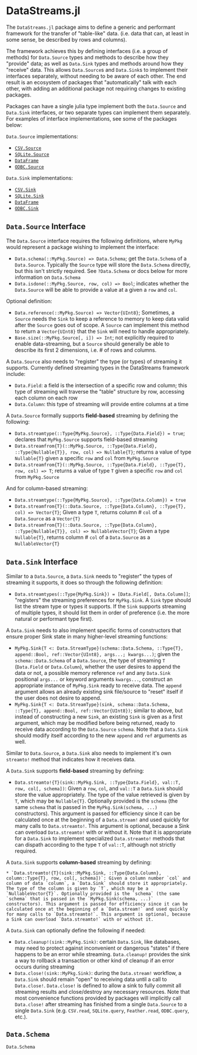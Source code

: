 # DataStreams.jl

The `DataStreams.jl` package aims to define a generic and performant framework for the transfer of "table-like" data. (i.e. data that can, at least in some sense, be described by rows and columns).

The framework achieves this by defining interfaces (i.e. a group of methods) for `Data.Source` types and methods to describe how they "provide" data; as well as `Data.Sink` types and methods around how they "receive" data. This allows `Data.Source`s and `Data.Sink`s to implement their interfaces separately, without needing to be aware of each other. The end result is an ecosystem of packages that "automatically" talk with each other, with adding an additional package not requiring changes to existing packages.

Packages can have a single julia type implement both the `Data.Source` and `Data.Sink` interfaces, or two separate types can implement them separately. For examples of interface implementations, see some of the packages below:

`Data.Source` implementations:
  * [`CSV.Source`](https://github.com/JuliaData/CSV.jl/blob/master/src/Source.jl)
  * [`SQLite.Source`](https://github.com/JuliaDB/SQLite.jl/blob/master/src/Source.jl)
  * [`DataFrame`](https://github.com/JuliaData/DataStreams.jl/blob/master/src/DataStreams.jl#L251)
  * [`ODBC.Source`](https://github.com/JuliaDB/ODBC.jl/blob/master/src/Source.jl)

`Data.Sink` implementations:
  * [`CSV.Sink`](https://github.com/JuliaData/CSV.jl/blob/master/src/Sink.jl)
  * [`SQLite.Sink`](https://github.com/JuliaDB/SQLite.jl/blob/master/src/Sink.jl)
  * [`DataFrame`](https://github.com/JuliaData/DataStreams.jl/blob/master/src/DataStreams.jl#L287)
  * [`ODBC.Sink`](https://github.com/JuliaDB/ODBC.jl/blob/master/src/Sink.jl)

## `Data.Source` Interface

The `Data.Source` interface requires the following definitions, where `MyPkg` would represent a package wishing to implement the interface:

  * `Data.schema(::MyPkg.Source) => Data.Schema`; get the `Data.Schema` of a `Data.Source`. Typically the `Source` type will store the `Data.Schema` directly, but this isn't strictly required. See `?Data.Schema` or docs below for more information on `Data.Schema`
  * `Data.isdone(::MyPkg.Source, row, col) => Bool`; indicates whether the `Data.Source` will be able to provide a value at a given a `row` and `col`.

Optional definition:

  * `Data.reference(::MyPkg.Source) => Vector{UInt8}`; Sometimes, a `Source` needs the `Sink` to keep a reference to memory to keep data valid after the `Source` goes out of scope. A `Source` can implement this method to return a `Vector{UInt8}` that the `Sink` will need to handle appropriately.
  * `Base.size(::MyPkg.Source[, i]) => Int`; not explicitly required to enable data-streaming, but a `Source` should generally be able to describe its first 2 dimensions, i.e. # of rows and columns.

A `Data.Source` also needs to "register" the type (or types) of streaming it supports. Currently defined streaming types in the DataStreams framework include:

  * `Data.Field`: a field is the intersection of a specific row and column; this type of streaming will traverse the "table" structure by row, accessing each column on each row
  * `Data.Column`: this type of streaming will provide entire columns at a time

A `Data.Source` formally supports **field-based** streaming by defining the following:

  * `Data.streamtype(::Type{MyPkg.Source}, ::Type{Data.Field}) = true`; declares that `MyPkg.Source` supports field-based streaming
  * `Data.streamfrom{T}(::MyPkg.Source, ::Type{Data.Field}, ::Type{Nullable{T}}, row, col) => Nullable{T}`; returns a value of type `Nullable{T}` given a specific `row` and `col` from `MyPkg.Source`
  * `Data.streamfrom{T}(::MyPkg.Source, ::Type{Data.Field}, ::Type{T}, row, col) => T`; returns a value of type `T` given a specific `row` and `col` from `MyPkg.Source`

And for column-based streaming:

  * `Data.streamtype(::Type{MyPkg.Source}, ::Type{Data.Column}) = true`  
  * `Data.streamfrom{T}(::Data.Source, ::Type{Data.Column}, ::Type{T}, col) => Vector{T}`; Given a type `T`, returns column # `col` of a `Data.Source` as a `Vector{T}`
  * `Data.streamfrom{T}(::Data.Source, ::Type{Data.Column}, ::Type{Nullable{T}}, col) => NullableVector{T}`; Given a type `Nullable{T}`, returns column # `col` of a `Data.Source` as a `NullableVector{T}`

## `Data.Sink` Interface

Similar to a `Data.Source`, a `Data.Sink` needs to "register" the types of streaming it supports, it does so through the following definition:

  * `Data.streamtypes(::Type{MyPkg.Sink}) = [Data.Field[, Data.Column]]`; "registers" the streaming preferences for `MyPkg.Sink`. A `Sink` type should list the stream type or types it supports. If the `Sink` supports streaming of multiple types, it should list them in order of preference (i.e. the more natural or performant type first).

A `Data.Sink` needs to also implement specific forms of constructors that ensure proper Sink state in many higher-level streaming functions:

  * `MyPkg.Sink{T <: Data.StreamType}(schema::Data.Schema, ::Type{T}, append::Bool, ref::Vector{UInt8}, args...; kwargs...)`; given the `schema::Data.Schema` of a `Data.Source`, the type of streaming `T` (`Data.Field` or `Data.Column`), whether the user desires to append the data or not, a possible memory reference `ref` and any `Data.Sink` positional `args...` or keyword arguments `kwargs...`, construct an appropriate instance of `MyPkg.Sink` ready to receive data. The `append` argument allows an already existing sink file/source to "reset" itself if the user does not desire to append.
  * `MyPkg.Sink{T <: Data.StreamType}(sink, schema::Data.Schema, ::Type{T}, append::Bool, ref::Vector{UInt8})`; similar to above, but instead of constructing a new `Sink`, an existing `Sink` is given as a first argument, which may be modified before being returned, ready to receive data according to the `Data.Source` `schema`. Note that a `Data.Sink` should modify itself according to the new `append` and `ref` arguments as well.

Similar to `Data.Source`, a `Data.Sink` also needs to implement it's own `streamto!` method that indicates how it receives data.

A `Data.Sink` supports **field-based** streaming by defining:

  * `Data.streamto!{T}(sink::MyPkg.Sink, ::Type{Data.Field}, val::T, row, col[, schema])`: Given a `row`, `col`, and `val::T` a `Data.Sink` should store the value appropriately. The type of the value retrieved is given by `T`, which may be `Nullable{T}`. Optionally provided is the `schema` (the same `schema` that is passed in the `MyPkg.Sink(schema, ...)` constructors). This argument is passed for efficiency since
  it can be calculated once at the beginning of a `Data.stream!` and used quickly for many calls to `Data.streamto!`. This argument is optional, because a Sink can overload `Data.streamto!` with or without it. Note that it is appropriate for a `Data.Sink` to implement specialized `Data.streamto!` methods that can dispath according to the type `T` of `val::T`, although not strictly required.

A `Data.Sink` supports **column-based** streaming by defining:

    * `Data.streamto!{T}(sink::MyPkg.Sink, ::Type{Data.Column}, column::Type{T}, row, col[, schema])`: Given a column number `col` and column of data `column`, a `Data.Sink` should store it appropriately. The type of the column is given by `T`, which may be a `NullableVector{T}`. Optionally provided is the `schema` (the same `schema` that is passed in the `MyPkg.Sink(schema, ...)` constructors). This argument is passed for efficiency since it can be calculated once at the beginning of a `Data.stream!` and used quickly for many calls to `Data.streamto!`. This argument is optional, because a Sink can overload `Data.streamto!` with or without it.


A `Data.Sink` can optionally define the following if needed:

  * `Data.cleanup!(sink::MyPkg.Sink)`: certain `Data.Sink`, like databases, may need to protect against inconvenient or dangerous "states" if there happens to be an error while streaming. `Data.cleanup!` provides the sink a way to rollback a transaction or other kind of cleanup if an error occurs during streaming
  * `Data.close!(sink::MyPkg.Sink)`: during the `Data.stream!` workflow, a `Data.Sink` should remain "open" to receiving data until a call to `Data.close!`. `Data.close!` is defined to allow a sink to fully commit all streaming results and close/destroy any necessary resources. Note that most convenience functions provided by packages will implicitly call `Data.close!` after streaming has finished from a single `Data.Source` to a single `Data.Sink` (e.g. `CSV.read`, `SQLite.query`, `Feather.read`, `ODBC.query`, etc.).


## `Data.Schema`

```@docs
Data.Schema
```
